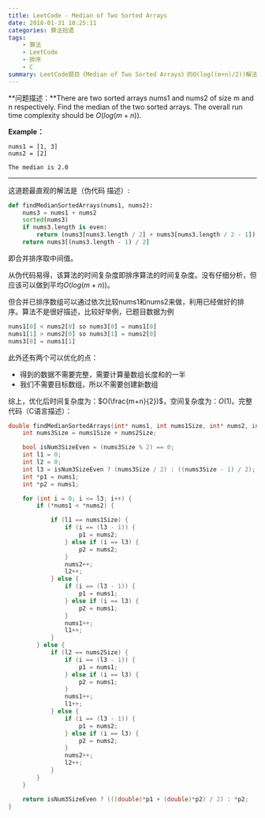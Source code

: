 ```yaml
---
title: LeetCode - Median of Two Sorted Arrays
date: 2018-01-31 10:25:11
categories: 算法拾遗
tags: 
    - 算法
    - LeetCode
    - 排序
    - C
summary: LeetCode题目《Median of Two Sorted Arrays》的O(log((m+n)/2))解法。
---
```


**问题描述：**There are two sorted arrays nums1 and nums2 of size m and n respectively. Find the median of the two sorted arrays. The overall run time complexity should be $O(log(m+n))$.

**Example：**

```
nums1 = [1, 3]
nums2 = [2]

The median is 2.0
```

****

这道题最直观的解法是（伪代码 描述）:

```python
def findMedianSortedArrays(nums1, nums2):
    nums3 = nums1 + nums2
    sorted(nums3)
    if nums3.length is even:
        return (nums3[nums3.length / 2] + nums3[nums3.length / 2 - 1]) / 2
    return nums3[(nums3.length - 1) / 2]
```

即合并排序取中间值。

从伪代码易得，该算法的时间复杂度即排序算法的时间复杂度。没有仔细分析，但应该可以做到平均$O(log(m+n))$。

但合并已排序数组可以通过依次比较nums1和nums2来做，利用已经做好的排序。算法不是很好描述，比较好举例，已题目数据为例

```python
nums1[0] < nums2[0] so nums3[0] = nums1[0]
nums1[1] > nums2[0] so nums3[1] = nums2[0]
nums3[0] = nums1[1]
```

此外还有两个可以优化的点：

- 得到的数据不需要完整，需要计算量数组长度和的一半
- 我们不需要目标数组，所以不需要创建新数组

综上，优化后时间复杂度为：$O(\frac{m+n}{2})$，空间复杂度为：$O(1)$。完整代码（C语言描述）：

```c
double findMedianSortedArrays(int* nums1, int nums1Size, int* nums2, int nums2Size) {
    int nums3Size = nums1Size + nums2Size;

    bool isNum3SizeEven = (nums3Size % 2) == 0;
    int l1 = 0;
    int l2 = 0;
    int l3 = isNum3SizeEven ? (nums3Size / 2) : ((nums3Size - 1) / 2);
    int *p1 = nums1;
    int *p2 = nums1;

    for (int i = 0; i <= l3; i++) {
        if (*nums1 < *nums2) {

            if (l1 == nums1Size) {
                if (i == (l3 - 1)) {
                    p1 = nums2;
                } else if (i == l3) {
                    p2 = nums2;
                }
                nums2++;
                l2++;
            } else {
                if (i == (l3 - 1)) {
                    p1 = nums1;
                } else if (i == l3) {
                    p2 = nums1;
                }
                nums1++;
                l1++;
            }
        } else {
            if (l2 == nums2Size) {
                if (i == (l3 - 1)) {
                    p1 = nums1;
                } else if (i == l3) {
                    p2 = nums1;
                }
                nums1++;
                l1++;
            } else {
                if (i == (l3 - 1)) {
                    p1 = nums2;
                } else if (i == l3) {
                    p2 = nums2;
                }
                nums2++;
                l2++;
            }
        }
    }

    return isNum3SizeEven ? (((double)*p1 + (double)*p2) / 2) : *p2;
}
```



